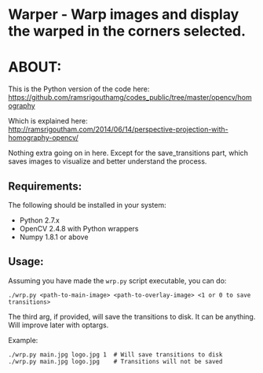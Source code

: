 # Warper - Warp images and display the warped in the corners selected.

ABOUT:
======
This is the Python version of the code here:
    https://github.com/ramsrigouthamg/codes_public/tree/master/opencv/homography

Which is explained here:
    http://ramsrigoutham.com/2014/06/14/perspective-projection-with-homography-opencv/

Nothing extra going on in here.
Except for the save_transitions part, which saves images to visualize and better understand
the process.


Requirements:
-------------
The following should be installed in your system:
* Python 2.7.x
* OpenCV 2.4.8 with Python wrappers
* Numpy 1.8.1 or above


Usage:
------
Assuming you have made the `wrp.py` script executable, you can do:

    ./wrp.py <path-to-main-image> <path-to-overlay-image> <1 or 0 to save transitions>

The third arg, if provided, will save the transitions to disk. It can be anything. Will improve later with optargs.

Example:

	./wrp.py main.jpg logo.jpg 1  # Will save transitions to disk
	./wrp.py main.jpg logo.jpg    # Transitions will not be saved
